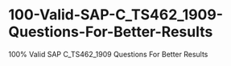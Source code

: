 # 100-Valid-SAP-C_TS462_1909-Questions-For-Better-Results
100% Valid SAP C_TS462_1909 Questions For Better Results
